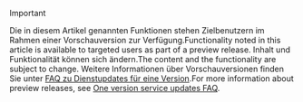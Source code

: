 > [!IMPORTANT]
> <span data-ttu-id="5f92b-101">Die in diesem Artikel genannten Funktionen stehen Zielbenutzern im Rahmen einer Vorschauversion zur Verfügung.</span><span class="sxs-lookup"><span data-stu-id="5f92b-101">Functionality noted in this article is available to targeted users as part of a preview release.</span></span> <span data-ttu-id="5f92b-102">Inhalt und Funktionalität können sich ändern.</span><span class="sxs-lookup"><span data-stu-id="5f92b-102">The content and the functionality are subject to change.</span></span> <span data-ttu-id="5f92b-103">Weitere Informationen über Vorschauversionen finden Sie unter [FAQ zu Dienstupdates für eine Version](https://docs.microsoft.com/dynamics365/unified-operations/fin-and-ops/get-started/one-version).</span><span class="sxs-lookup"><span data-stu-id="5f92b-103">For more information about preview releases, see [One version service updates FAQ](https://docs.microsoft.com/dynamics365/unified-operations/fin-and-ops/get-started/one-version).</span></span>
